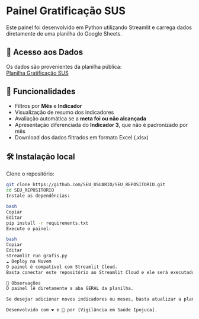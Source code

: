 # Painel Gratificação SUS

Este painel foi desenvolvido em Python utilizando Streamlit e carrega dados diretamente de uma planilha do Google Sheets.

## 🔗 Acesso aos Dados
Os dados são provenientes da planilha pública:  
[Planilha Gratificação SUS](https://docs.google.com/spreadsheets/d/1MpjevwLmc4w0OF4ffZEaOhd5hLWaH6FL/edit?usp=sharing)

## 🚀 Funcionalidades
- Filtros por **Mês** e **Indicador**
- Visualização de resumo dos indicadores
- Avaliação automática se a **meta foi ou não alcançada**
- Apresentação diferenciada do **Indicador 3**, que não é padronizado por mês
- Download dos dados filtrados em formato Excel (.xlsx)

## 🛠️ Instalação local

Clone o repositório:

```bash
git clone https://github.com/SEU_USUARIO/SEU_REPOSITORIO.git
cd SEU_REPOSITORIO
Instale as dependências:

bash
Copiar
Editar
pip install -r requirements.txt
Execute o painel:

bash
Copiar
Editar
streamlit run grafis.py
☁️ Deploy na Nuvem
O painel é compatível com Streamlit Cloud.
Basta conectar este repositório ao Streamlit Cloud e ele será executado automaticamente.

📑 Observações
O painel lê diretamente a aba GERAL da planilha.

Se desejar adicionar novos indicadores ou meses, basta atualizar a planilha no Google Sheets.

Desenvolvido com ❤️ e 🐍 por [Vigilância em Saúde Ipojuca].
